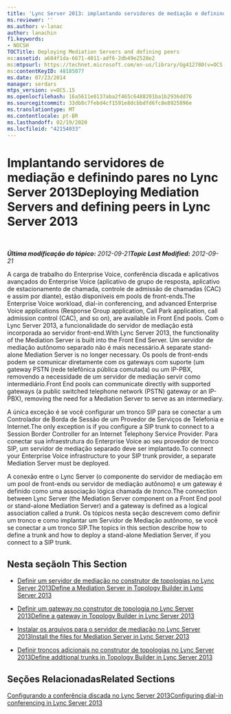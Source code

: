 ```yaml
---
title: 'Lync Server 2013: implantando servidores de mediação e definindo pares'
ms.reviewer: ''
ms.author: v-lanac
author: lanachin
f1.keywords:
- NOCSH
TOCTitle: Deploying Mediation Servers and defining peers
ms:assetid: a684f1da-6671-4011-adf6-2db49e2528e2
ms:mtpsurl: https://technet.microsoft.com/en-us/library/Gg412780(v=OCS.15)
ms:contentKeyID: 48185077
ms.date: 07/23/2014
manager: serdars
mtps_version: v=OCS.15
ms.openlocfilehash: 16a5611e8137aba2f465c6488201ba1b2936dd76
ms.sourcegitcommit: 33db8c7febd4cf1591e8dcbbdfd6fc8e8925896e
ms.translationtype: MT
ms.contentlocale: pt-BR
ms.lasthandoff: 02/19/2020
ms.locfileid: "42154033"
---
```

<div data-xmlns="http://www.w3.org/1999/xhtml">

<div class="topic" data-xmlns="http://www.w3.org/1999/xhtml" data-msxsl="urn:schemas-microsoft-com:xslt" data-cs="http://msdn.microsoft.com/">

<div data-asp="https://msdn2.microsoft.com/asp">

# <a name="deploying-mediation-servers-and-defining-peers-in-lync-server-2013"></a><span data-ttu-id="7a4df-102">Implantando servidores de mediação e definindo pares no Lync Server 2013</span><span class="sxs-lookup"><span data-stu-id="7a4df-102">Deploying Mediation Servers and defining peers in Lync Server 2013</span></span>

</div>

<div id="mainSection">

<div id="mainBody">

<span> </span>

<span data-ttu-id="7a4df-103">_**Última modificação do tópico:** 2012-09-21_</span><span class="sxs-lookup"><span data-stu-id="7a4df-103">_**Topic Last Modified:** 2012-09-21_</span></span>

<span data-ttu-id="7a4df-104">A carga de trabalho do Enterprise Voice, conferência discada e aplicativos avançados do Enterprise Voice (aplicativo de grupo de resposta, aplicativo de estacionamento de chamada, controle de admissão de chamadas (CAC) e assim por diante), estão disponíveis em pools de front-ends.</span><span class="sxs-lookup"><span data-stu-id="7a4df-104">The Enterprise Voice workload, dial-in conferencing, and advanced Enterprise Voice applications (Response Group application, Call Park application, call admission control (CAC), and so on), are available in Front End pools.</span></span> <span data-ttu-id="7a4df-105">Com o Lync Server 2013, a funcionalidade do servidor de mediação está incorporada ao servidor front-end.</span><span class="sxs-lookup"><span data-stu-id="7a4df-105">With Lync Server 2013, the functionality of the Mediation Server is built into the Front End Server.</span></span> <span data-ttu-id="7a4df-106">Um servidor de mediação autônomo separado não é mais necessário.</span><span class="sxs-lookup"><span data-stu-id="7a4df-106">A separate stand-alone Mediation Server is no longer necessary.</span></span> <span data-ttu-id="7a4df-107">Os pools de front-ends podem se comunicar diretamente com os gateways com suporte (um gateway PSTN (rede telefônica pública comutada) ou um IP-PBX, removendo a necessidade de um servidor de mediação servir como intermediário.</span><span class="sxs-lookup"><span data-stu-id="7a4df-107">Front End pools can communicate directly with supported gateways (a public switched telephone network (PSTN) gateway or an IP-PBX), removing the need for a Mediation Server to serve as an intermediary.</span></span>

<span data-ttu-id="7a4df-108">A única exceção é se você configurar um tronco SIP para se conectar a um Controlador de Borda de Sessão de um Provedor de Serviços de Telefonia e Internet.</span><span class="sxs-lookup"><span data-stu-id="7a4df-108">The only exception is if you configure a SIP trunk to connect to a Session Border Controller for an Internet Telephony Service Provider.</span></span> <span data-ttu-id="7a4df-109">Para conectar sua infraestrutura do Enterprise Voice ao seu provedor de tronco SIP, um servidor de mediação separado deve ser implantado.</span><span class="sxs-lookup"><span data-stu-id="7a4df-109">To connect your Enterprise Voice infrastructure to your SIP trunk provider, a separate Mediation Server must be deployed.</span></span>

<span data-ttu-id="7a4df-110">A conexão entre o Lync Server (o componente do servidor de mediação em um pool de front-ends ou servidor de mediação autônomo) e um gateway é definido como uma associação lógica chamada de *tronco*.</span><span class="sxs-lookup"><span data-stu-id="7a4df-110">The connection between Lync Server (the Mediation Server component on a Front End pool or stand-alone Mediation Server) and a gateway is defined as a logical association called a *trunk*.</span></span> <span data-ttu-id="7a4df-111">Os tópicos nesta seção descrevem como definir um tronco e como implantar um Servidor de Mediação autônomo, se você se conectar a um tronco SIP.</span><span class="sxs-lookup"><span data-stu-id="7a4df-111">The topics in this section describe how to define a trunk and how to deploy a stand-alone Mediation Server, if you connect to a SIP trunk.</span></span>

<div>

## <a name="in-this-section"></a><span data-ttu-id="7a4df-112">Nesta seção</span><span class="sxs-lookup"><span data-stu-id="7a4df-112">In This Section</span></span>

  - [<span data-ttu-id="7a4df-113">Definir um servidor de mediação no construtor de topologias no Lync Server 2013</span><span class="sxs-lookup"><span data-stu-id="7a4df-113">Define a Mediation Server in Topology Builder in Lync Server 2013</span></span>](lync-server-2013-define-a-mediation-server-in-topology-builder.md)

  - [<span data-ttu-id="7a4df-114">Definir um gateway no construtor de topologia no Lync Server 2013</span><span class="sxs-lookup"><span data-stu-id="7a4df-114">Define a gateway in Topology Builder in Lync Server 2013</span></span>](lync-server-2013-define-a-gateway-in-topology-builder.md)

  - [<span data-ttu-id="7a4df-115">Instalar os arquivos para o servidor de mediação no Lync Server 2013</span><span class="sxs-lookup"><span data-stu-id="7a4df-115">Install the files for Mediation Server in Lync Server 2013</span></span>](lync-server-2013-install-the-files-for-mediation-server.md)

  - [<span data-ttu-id="7a4df-116">Definir troncos adicionais no construtor de topologias no Lync Server 2013</span><span class="sxs-lookup"><span data-stu-id="7a4df-116">Define additional trunks in Topology Builder in Lync Server 2013</span></span>](lync-server-2013-define-additional-trunks-in-topology-builder.md)

</div>

<div>

## <a name="related-sections"></a><span data-ttu-id="7a4df-117">Seções Relacionadas</span><span class="sxs-lookup"><span data-stu-id="7a4df-117">Related Sections</span></span>

[<span data-ttu-id="7a4df-118">Configurando a conferência discada no Lync Server 2013</span><span class="sxs-lookup"><span data-stu-id="7a4df-118">Configuring dial-in conferencing in Lync Server 2013</span></span>](lync-server-2013-configuring-dial-in-conferencing.md)

</div>

</div>

<span> </span>

</div>

</div>

</div>

